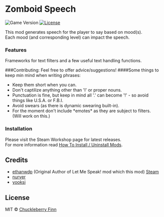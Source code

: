 # Zomboid Speech

![Game Version](https://img.shields.io/badge/PZ%20Version-IWBUMS%3A%2041.47-red) [![License](https://img.shields.io/github/license/yooksi/pz-zmod)](https://www.gnu.org/licenses/)

This mod generates speech for the player to say based on mood(s).  
Each mood (and corresponding level) can impact the speech.

### Features
Frameworks for text filters and a few useful text handling functions.  

###Contributing:
Feel free to offer advice/suggestions!
####Some things to keep min mind when writing phrases:
- Keep them short when you can.
- Don't captilize anything other than 'I' or proper nouns.
- Punctuation is fine, but keep in mind all '.' can become '!' - so avoid things like U.S.A. or F.B.I.
- Avoid swears (as there is dynamic swearing built-in).
- For the moment don't include \*emotes\* as they are subject to filters. (Will work on this.)

### Installation
Please visit the Steam Workshop page for latest releases.  
For more information read [How To Install / Uninstall Mods](https://theindiestone.com/forums/index.php?/topic/1395-how-to-install-uninstall-mods/).

## Credits
- [ethanwdp](http://github.com/ethanwdp) (Original Author of Let Me Speak! mod which this mod) [Steam](https://steamcommunity.com/id/ethanwdp/myworkshopfiles/?appid=108600)
- [nurver](https://steamcommunity.com/id/itsmedirtydan/)
- [yooksi](https://github.com/yooksi)

## License
MIT © [Chuckleberry Finn](https://github.com/ChuckTheSheep)
